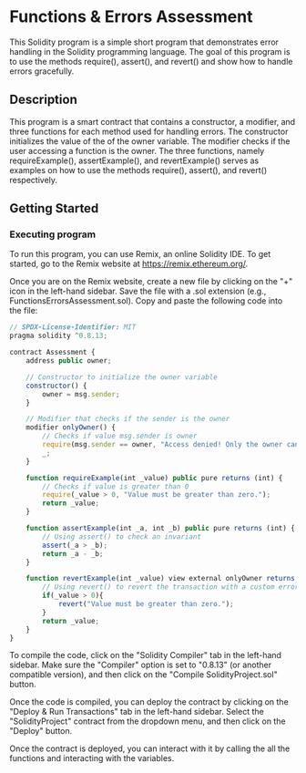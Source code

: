 # Functions & Errors Assessment

This Solidity program is a simple short program that demonstrates error handling in the Solidity programming language. The goal of this program is to use the methods require(), assert(), and revert() and show how to handle errors gracefully. 

## Description

This program is a smart contract that contains a constructor, a modifier, and three functions for each method used for handling errors. The constructor initializes the value of the of the owner variable. The modifier checks if the user accessing a function is the owner. The three functions, namely requireExample(), assertExample(), and revertExample() serves as examples on how to use the methods require(), assert(), and revert() respectively.

## Getting Started

### Executing program

To run this program, you can use Remix, an online Solidity IDE. To get started, go to the Remix website at https://remix.ethereum.org/.

Once you are on the Remix website, create a new file by clicking on the "+" icon in the left-hand sidebar. Save the file with a .sol extension (e.g., FunctionsErrorsAssessment.sol). Copy and paste the following code into the file: 
```javascript
// SPDX-License-Identifier: MIT
pragma solidity ^0.8.13;

contract Assessment {
    address public owner;

    // Constructor to initialize the owner variable
    constructor() {
        owner = msg.sender;
    }

    // Modifier that checks if the sender is the owner
    modifier onlyOwner() {
        // Checks if value msg.sender is owner
        require(msg.sender == owner, "Access denied! Only the owner can call this function.");
        _;
    }

    function requireExample(int _value) public pure returns (int) {
        // Checks if value is greater than 0
        require(_value > 0, "Value must be greater than zero.");
        return _value;
    }

    function assertExample(int _a, int _b) public pure returns (int) {
        // Using assert() to check an invariant
        assert(_a > _b);
        return _a - _b;
    }

    function revertExample(int _value) view external onlyOwner returns (int){
        // Using revert() to revert the transaction with a custom error message
        if(_value > 0){
            revert("Value must be greater than zero.");
        }
        return _value;
    }
}
```

To compile the code, click on the "Solidity Compiler" tab in the left-hand sidebar. Make sure the "Compiler" option is set to "0.8.13" (or another compatible version), and then click on the "Compile SolidityProject.sol" button.

Once the code is compiled, you can deploy the contract by clicking on the "Deploy & Run Transactions" tab in the left-hand sidebar. Select the "SolidityProject" contract from the dropdown menu, and then click on the "Deploy" button.

Once the contract is deployed, you can interact with it by calling the all the functions and interacting with the variables.


